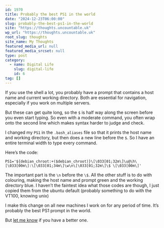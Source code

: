 ```yaml
---
id: 1970
title: Probably the best PS1 in the world
date: "2024-12-23T06:00:00"
slug: probably-the-best-ps1-in-the-world
site: "https://thoughts.uncountable.uk"
wp_url: "https://thoughts.uncountable.uk"
root_slug: thoughts
site_name: My Thoughts
featured_media_url: null
featured_media_srcset: null
type: post
category:
  - name: Digital Life
    slug: digital-life
    id: 6
tag: []
---
```



<p>If you use the shell a lot, you probably have a prompt that contains a host name and current working directory.  Both are essential for navigation, especially if you work on multiple servers.</p>



<p>But these can get quite long, so the <code>$</code> is half way along the screen before you even start typing. So even with a moderate command, you often wrap onto the second line which makes syntax harder to judge and check.</p>



<p>I changed my <code>PS1</code> in the <code>.bash_aliases</code> file so that it prints the host name and working directory, but then does a new line before the <code>$</code>.  So I have an entire terminal width to type every command.</p>



<p>Here&#8217;s the code:</p>



<pre class="wp-block-code" style="border-style:none;border-width:0px;border-radius:0px;padding-top:0;padding-bottom:0"><code>PS1='${debian_chroot:+($debian_chroot)}\&#91;\033&#91;01;32m\]\u@\h\&#91;\033&#91;00m\]:\&#91;\033&#91;01;34m\]\w\n\&#91;\033&#91;01;32m\]\$ \&#91;\033&#91;00m\]'</code></pre>



<p> The important part is the <code>\n</code> before the <code>\$</code>.  All the other stuff is to do with colouring, making the host name and prompt green and the working directory blue. I haven&#8217;t the faintest idea what those codes are though, I just copied them from the ubuntu default (probably something to do with the VT100, knowing unix)</p>



<p>I make this change on all new machines I work on for any period of time.  It&#8217;s probably the best PS1 prompt in the world.</p>



<p>But <a href="https://thoughts.uncountable.uk/contact-me/" data-type="post" data-id="218">let me know</a> if you have a better one.</p>
